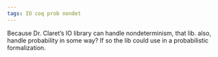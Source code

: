 ```yaml
---
tags: IO coq prob nondet
---
```


Because Dr. Claret’s IO library can handle nondeterminism, that lib. also, handle probability in some way? If so the lib could use in a probabilistic formalization.
